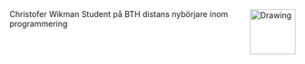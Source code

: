 

<img src="img/me.jpg" alt="Drawing" style="width: 80px; float:right;"/>
Christofer Wikman Student på BTH distans nybörjare inom programmering
